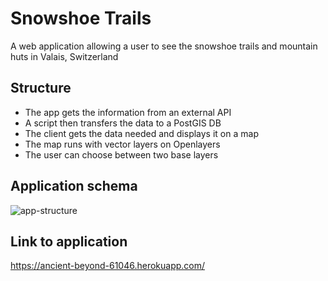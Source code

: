 # Snowshoe Trails

A web application allowing a user to see the snowshoe trails and mountain huts in Valais, Switzerland

## Structure
* The app gets the information from an external API
* A script then transfers the data to a PostGIS DB
* The client gets the data needed and displays it on a map
* The map runs with vector layers on Openlayers
* The user can choose between two base layers

## Application schema
![app-structure](https://user-images.githubusercontent.com/22935846/52141329-a7c08b00-2655-11e9-8470-73e7464b2126.png)

## Link to application
https://ancient-beyond-61046.herokuapp.com/